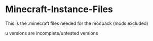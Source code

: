 # Minecraft-Instance-Files
This is the .minecraft files needed for the modpack (mods excluded)

u versions are incomplete/untested versions
